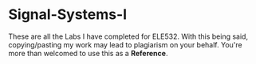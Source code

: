# Signal-Systems-I
These are all the Labs I have completed for ELE532. With this being said, copying/pasting my work may lead to plagiarism on your behalf. You're more than welcomed to use this as a **Reference**.

